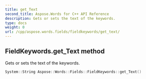 ```yaml
---
title: get_Text
second_title: Aspose.Words for C++ API Reference
description: Gets or sets the text of the keywords. 
type: docs
weight: 0
url: /cpp/aspose.words.fields/fieldkeywords/get_text/
---
```

## FieldKeywords.get_Text method


Gets or sets the text of the keywords.

```cpp
System::String Aspose::Words::Fields::FieldKeywords::get_Text()
```

